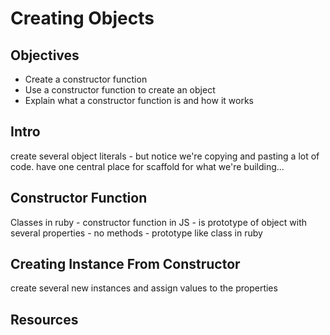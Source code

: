 # Creating Objects

## Objectives
+ Create a constructor function
+ Use a constructor function to create an object
+ Explain what a constructor function is and how it works

## Intro

create several object literals - but notice we're copying and pasting a lot of code. have one central place for scaffold for what we're building...

## Constructor Function
Classes in ruby - constructor function in JS  - is prototype of object
with several properties - no methods - prototype like class in ruby

## Creating Instance From Constructor

create several new instances and assign values to the properties

## Resources
